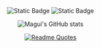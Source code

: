 <div align="center">

<img alt="Static Badge" src="https://img.shields.io/badge/-hello%20there!-pink">

<img alt="Static Badge" src="https://img.shields.io/badge/currently%20learning%20javascript-purple">

![Magui's GitHub stats](https://github-readme-stats.vercel.app/api?username=MaguiCP&theme=material-palenight&show_icons=true)

</div>
<div align="center">
  
[![Readme Quotes](https://quotes-github-readme.vercel.app/api?type=horizontal&theme=catppuccin_mocha)](https://github.com/piyushsuthar/github-readme-quotes)
  
</div>
<!--
**MaguiCP/MaguiCP** is a ✨ _special_ ✨ repository because its `README.md` (this file) appears on your GitHub profile.

Here are some ideas to get you started:

- 🔭 I’m currently working on ...
- 🌱 I’m currently learning ...
- 👯 I’m looking to collaborate on ...
- 🤔 I’m looking for help with ...
- 💬 Ask me about ...
- 📫 How to reach me: ...
- 😄 Pronouns: ...
- ⚡ Fun fact: ...
-->
